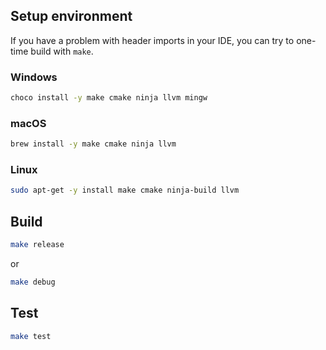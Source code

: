 ## Setup environment

If you have a problem with header imports in your IDE, you can try to one-time build with `make`.

### Windows

```bash
choco install -y make cmake ninja llvm mingw
```

### macOS

```bash
brew install -y make cmake ninja llvm
```

### Linux

```bash
sudo apt-get -y install make cmake ninja-build llvm
```

## Build

```bash
make release
```

or

```bash
make debug
```

## Test

```bash
make test
```
